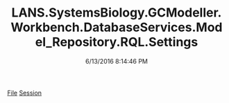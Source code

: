 ﻿---
title: LANS.SystemsBiology.GCModeller.Workbench.DatabaseServices.Model_Repository.RQL.Settings
date: 6/13/2016 8:14:46 PM
---

[File](T-LANS.SystemsBiology.GCModeller.Workbench.DatabaseServices.Model_Repository.RQL.Settings.File.html)
[Session](T-LANS.SystemsBiology.GCModeller.Workbench.DatabaseServices.Model_Repository.RQL.Settings.Session.html)

